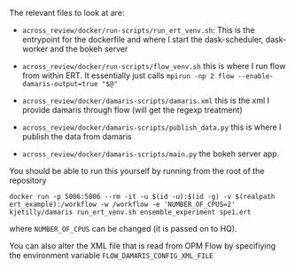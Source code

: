 The relevant files to look at are:

* `across_review/docker/run-scripts/run_ert_venv.sh`: This is the entrypoint for the dockerfile and where I start the dask-scheduler, dask-worker and the bokeh server

* `across_review/docker/run-scripts/flow_venv.sh` this is where I run flow from within ERT. It essentially just calls `mpirun -np 2 flow --enable-damaris-output=true "$@"`

* `across_review/docker/damaris-scripts/damaris.xml` this is the xml I provide damaris through flow (will get the regexp treatment)

* `across_review/docker/damaris-scripts/publish_data.py` this is where I publish the data from damaris 

* `across_review/docker/damaris-scripts/main.py` the bokeh server app. 

You should be able to run this yourself by running from the root of the repository

    docker run -p 5006:5006 --rm -it -u $(id -u):$(id -g) -v $(realpath ert_example):/workflow -w /workflow -e 'NUMBER_OF_CPUS=2' kjetilly/damaris run_ert_venv.sh ensemble_experiment spe1.ert

where `NUMBER_OF_CPUS` can be changed (it is passed on to HQ). 

You can also alter the XML file that is read from OPM Flow by specifiying the environment variable `FLOW_DAMARIS_CONFIG_XML_FILE`